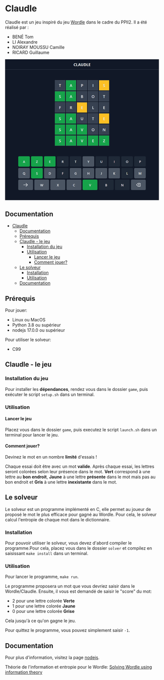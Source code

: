 # Claudle

Claudle est un jeu inspiré du jeu [Wordle](https://www.nytimes.com/games/wordle/index.html) dans le cadre du PPII2.
Il a été réalisé par :

- BENÉ Tom
- LI Alexandre
- NOIRAY MOUSSU Camille
- RICARD Guillaume

![Preview](preview.png)

## Documentation

- [Claudle](#claudle)
  - [Documentation](#documentation)
  - [Prérequis](#prérequis)
  - [Claudle - le jeu](#claudle---le-jeu)
    - [Installation du jeu](#installation-du-jeu)
    - [Utilisation](#utilisation)
      - [Lancer le jeu](#lancer-le-jeu)
      - [Comment jouer?](#comment-jouer)
  - [Le solveur](#le-solveur)
    - [Installation](#installation)
    - [Utilisation](#utilisation-1)
  - [Documentation](#documentation-1)

## Prérequis

Pour jouer:
- Linux ou MacOS
- Python 3.8 ou supérieur
- nodejs 17.0.0 ou supérieur
  
Pour utiliser le solveur:
- C99

## Claudle - le jeu

### Installation du jeu

Pour installer les **dépendances**, rendez vous dans le dossier `game`, puis exécuter le script `setup.sh` dans un terminal.

### Utilisation

#### Lancer le jeu

Placez vous dans le dossier `game`, puis executez le script `launch.sh` dans un terminal pour lancer le jeu.

#### Comment jouer?

Devinez le mot en un nombre **limité** d'essais !

Chaque essai doit être avec un mot **valide**.
Après chaque essai, les lettres seront colorées selon leur présence dans le mot.
**Vert** correspond à une lettre au **bon endroit**, **Jaune** à une lettre **présente** dans le mot mais pas au bon endroit et **Gris** à une lettre **inexistante** dans le mot.

## Le solveur

Le solveur est un programme implémenté en C, elle permet au joueur de proposé le mot le plus efficace pour gagné au Wordle. Pour cela, le solveur calcul l'entropie de chaque mot dans le dictionnaire.

### Installation

Pour pouvoir utiliser le solveur, vous devez d'abord compiler le programme.Pour cela, placez vous dans le dossier `solver` et compilez en saisissant `make install` dans un terminal.

### Utilisation

Pour lancer le programme, `make run`.

Le programme proposera un mot que vous devriez saisir dans le Wordle/Claudle. Ensuite, il vous est demandé de saisir le "score" du mot:

- 2 pour une lettre colorée **Verte**
- 1 pour une lettre colorée **Jaune**
- 0 pour une lettre colorée **Grise**

Cela jusqu'à ce qu'on gagne le jeu.
  
Pour quittez le programme, vous pouvez simplement saisir `-1`.

## Documentation

Pour plus d'information, visitez la page [nodejs](https://nodejs.org/en/).

Théorie de l'information et entropie pour le Wordle: [Solving Wordle using information theory](https://www.youtube.com/watch?v=v68zYyaEmEA)